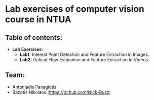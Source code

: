 # Lab exercises of computer vision course in NTUA

## Table of contents:
- __Lab Exercises:__ 
  - __Lab1:__ Interest Point Detection and Feature Extraction in Images.
  - __Lab2:__ Optical Flow Estimation and Feature Extraction in Videos.
  
## Team:
- Antoniadis Panagiotis
- Bazotis Nikolaos (https://github.com/Nick-Buzz)
